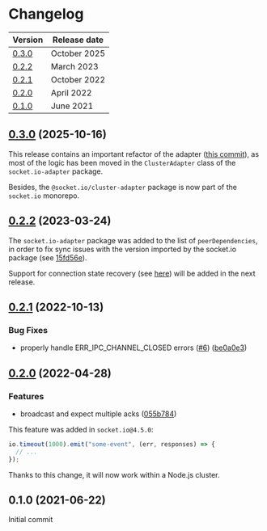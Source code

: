 # Changelog

| Version                  | Release date |
|--------------------------|--------------|
| [0.3.0](#030-2025-10-16) | October 2025 |
| [0.2.2](#022-2023-03-24) | March 2023   |
| [0.2.1](#021-2022-10-13) | October 2022 |
| [0.2.0](#020-2022-04-28) | April 2022   |
| [0.1.0](#010-2021-06-22) | June 2021    |



## [0.3.0](https://github.com/socketio/socket.io-cluster-adapter/compare/0.2.2...0.3.0) (2025-10-16)

This release contains an important refactor of the adapter ([this commit](https://github.com/socketio/socket.io-cluster-adapter/commit/0c431243e28913fdd2a4a3de3e67a9f38d67a3aa)), as most of the logic has been moved in the `ClusterAdapter` class of the `socket.io-adapter` package.

Besides, the `@socket.io/cluster-adapter` package is now part of the `socket.io` monorepo.



## [0.2.2](https://github.com/socketio/socket.io-cluster-adapter/compare/0.2.1...0.2.2) (2023-03-24)

The `socket.io-adapter` package was added to the list of `peerDependencies`, in order to fix sync issues with the version imported by the socket.io package (see [15fd56e](https://github.com/socketio/socket.io-cluster-adapter/commit/15fd56e78d52aa65c5fbf412dec57ab4bdaee7cc)).

Support for connection state recovery (see [here](https://github.com/socketio/socket.io/releases/4.6.0)) will be added in the next release.



## [0.2.1](https://github.com/socketio/socket.io-cluster-adapter/compare/0.2.0...0.2.1) (2022-10-13)


### Bug Fixes

* properly handle ERR_IPC_CHANNEL_CLOSED errors ([#6](https://github.com/socketio/socket.io-cluster-adapter/issues/6)) ([be0a0e3](https://github.com/socketio/socket.io-cluster-adapter/commit/be0a0e3217bd7100d569e5624194612bcc8b96ff))



## [0.2.0](https://github.com/socketio/socket.io-cluster-adapter/compare/0.1.0...0.2.0) (2022-04-28)


### Features

* broadcast and expect multiple acks ([055b784](https://github.com/socketio/socket.io-cluster-adapter/commit/055b7840d8cf88173d8299041ef3fafa9791c97a))

This feature was added in `socket.io@4.5.0`:

```js
io.timeout(1000).emit("some-event", (err, responses) => {
  // ...
});
```

Thanks to this change, it will now work within a Node.js cluster.



## 0.1.0 (2021-06-22)

Initial commit

